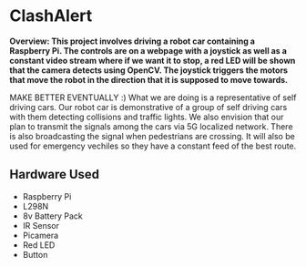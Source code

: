 # ClashAlert
**Overview: This project involves driving a robot car containing a Raspberry Pi. The controls are on a webpage with a joystick as well as a constant video stream where if we want it to stop, a red LED will be shown that the camera detects using OpenCV. The joystick triggers the motors that move the robot in the direction that it is supposed to move towards.**

MAKE BETTER EVENTUALLY :)
What we are doing is a representative of self driving cars. Our robot car is demonstrative of a group of self driving cars with them detecting collisions and traffic lights. We also envision that our plan to transmit the signals among the cars via 5G localized network. There is also broadcasting the signal when pedestrians are crossing. It will also be used for emergency vechiles so they have a constant feed of the best route. 

## Hardware Used
- Raspberry Pi
- L298N
- 8v Battery Pack
- IR Sensor
- Picamera
- Red LED
- Button
